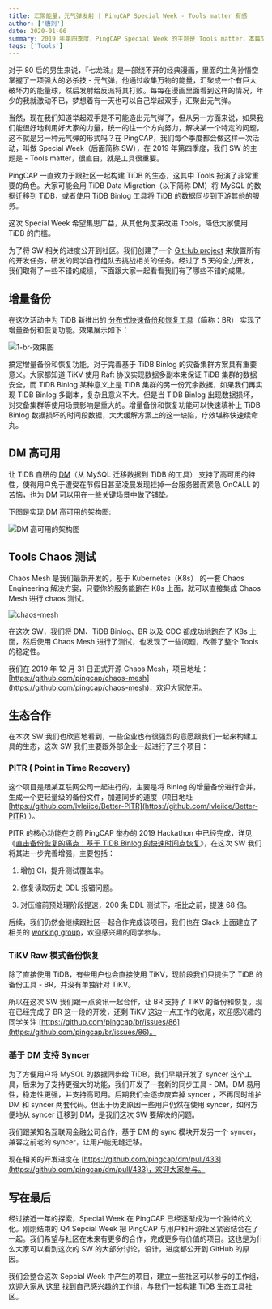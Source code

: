 ```yaml
---
title: 汇聚能量，元气弹发射 | PingCAP Special Week - Tools matter 有感
author: ['唐刘']
date: 2020-01-06
summary: 2019 年第四季度，PingCAP Special Week 的主题是 Tools matter，本篇文章将介绍本次 SW 都有哪些不错的成果。
tags: ['Tools']
---
```


对于 80 后的男生来说，『七龙珠』是一部绕不开的经典漫画，里面的主角孙悟空掌握了一项强大的必杀技 - 元气弹，他通过收集万物的能量，汇聚成一个有巨大破坏力的能量球，然后发射给反派将其打败。每每在漫画里面看到这样的情况，年少的我就激动不已，梦想着有一天也可以自己举起双手，汇聚出元气弹。

当然，现在我们知道举起双手是不可能造出元气弹了，但从另一方面来说，如果我们能很好地利用好大家的力量，统一的往一个方向努力，解决某一个特定的问题，这不就是另一种元气弹的形式吗？在 PingCAP，我们每个季度都会做这样一次活动，叫做 Special Week（后面简称 SW），在 2019 年第四季度，我们 SW 的主题是 - Tools matter，很直白，就是工具很重要。

PingCAP 一直致力于跟社区一起构建 TiDB 的生态，这其中 Tools 扮演了非常重要的角色。大家可能会用 TiDB Data Migration（以下简称  DM）将 MySQL 的数据迁移到 TiDB，或者使用 TiDB Binlog 工具将 TiDB 的数据同步到下游其他的服务。

这次 Special Week 希望集思广益，从其他角度来改进 Tools，降低大家使用 TiDB 的门槛。

为了将 SW 相关的进度公开到社区。我们创建了一个 [GitHub project](https://github.com/orgs/pingcap/projects/6) 来放置所有的开发任务，研发的同学自行组队去挑战相关的任务。经过了 5 天的全力开发，我们取得了一些不错的成绩，下面跟大家一起看看我们有了哪些不错的成果。

## 增量备份

在这次活动中为 TiDB 新推出的 [分布式快速备份和恢复工具](https://pingcap.com/docs-cn/dev/how-to/maintain/backup-and-restore/br/)（简称：BR） 实现了增量备份和恢复功能。效果展示如下：

![1-br-效果图](https://download.pingcap.com/images/blog/special-week-tools-matter/1.gif)

搞定增量备份和恢复功能，对于完善基于 TiDB Binlog 的灾备集群方案具有重要意义。大家都知道 TiKV 使用 Raft 协议实现数据多副本来保证 TiDB 集群的数据安全，而 TiDB Binlog 某种意义上是 TiDB 集群的另一份冗余数据，如果我们再实现 TiDB Binlog 多副本，复杂且意义不大。但是当 TiDB Binlog 出现数据损坏，对灾备集群等使用场景影响是重大的。增量备份和恢复功能可以快速填补上 TiDB Binlog 数据损坏的时间段数据，大大缓解方案上的这一缺陷，疗效堪称快速续命丸。

## DM 高可用

让 TiDB 自研的 [DM](https://github.com/pingcap/dm)（从 MySQL 迁移数据到 TiDB 的工具） 支持了高可用的特性，使得用户免于遭受在节假日甚至凌晨发现挂掉一台服务器而紧急 OnCALL 的苦恼，也为 DM 可以用在一些关键场景中做了铺垫。

下图是实现 DM 高可用的架构图:

![DM 高可用的架构图](https://download.pingcap.com/images/blog/special-week-tools-matter/2.png)

## Tools Chaos 测试

Chaos Mesh 是我们最新开发的，基于 Kubernetes（K8s） 的一套 Chaos Engineering 解决方案，只要你的服务能跑在 K8s 上面，就可以直接集成 Chaos Mesh 进行 chaos 测试。

![chaos-mesh](https://download.pingcap.com/images/blog/special-week-tools-matter/3.png)

在这次 SW，我们将 DM、TiDB Binlog、BR 以及 CDC 都成功地跑在了 K8s 上面，然后使用 Chaos Mesh 进行了测试，也发现了一些问题，改善了整个 Tools 的稳定性。

我们在 2019 年 12 月 31 日正式开源 Chaos Mesh，项目地址：[https://github.com/pingcap/chaos-mesh](https://github.com/pingcap/chaos-mesh)，欢迎大家使用。

## 生态合作

在本次 SW 我们也欣喜地看到，一些企业也有很强烈的意愿跟我们一起来构建工具的生态，这次 SW 我们主要跟外部企业一起进行了三个项目：

### PITR ( Point in Time Recovery)

这个项目是跟某互联网公司一起进行的，主要是将 Binlog 的增量备份进行合并，生成一个更轻量级的备份文件，加速同步的速度（项目地址 [https://github.com/lvleiice/Better-PITR](https://github.com/lvleiice/Better-PITR) ）。

PITR 的核心功能在之前 PingCAP 举办的 2019 Hackathon 中已经完成，详见《[直击备份恢复的痛点：基于 TiDB Binlog 的快速时间点恢复](https://pingcap.com/blog-cn/fast-pitr-based-on-binlog/)》，在这次 SW 我们将其进一步完善增强，主要包括：

1.  增加 CI，提升测试覆盖率。

2.  修复读取历史 DDL 报错问题。

3.  对压缩前预处理阶段提速，200 条 DDL 测试下，相比之前，提速 68 倍。

后续，我们仍然会继续跟社区一起合作完成该项目，我们也在 Slack 上面建立了相关的 [working group](https://tidbcommunity.slack.com/?redir=%2Farchives%2FCRH5594F8)，欢迎感兴趣的同学参与。

### TiKV Raw 模式备份恢复

除了直接使用 TiDB，有些用户也会直接使用 TiKV，现阶段我们只提供了 TiDB 的备份工具 - BR，并没有单独针对 TiKV。

所以在这次 SW 我们跟一点资讯一起合作，让 BR 支持了 TiKV 的备份和恢复。现在已经完成了 BR 这一段的开发，还剩 TiKV 这边一点工作的收尾，欢迎感兴趣的同学关注 [https://github.com/pingcap/br/issues/86](https://github.com/pingcap/br/issues/86)。

### 基于 DM 支持 Syncer

为了方便用户将 MySQL 的数据同步给 TiDB，我们早期开发了 syncer 这个工具，后来为了支持更强大的功能，我们开发了一套新的同步工具 - DM。DM 易用性，稳定性更强，并支持高可用。后期我们会逐步废弃掉 syncer ，不再同时维护 DM 和 syncer 两套代码。但出于历史原因一些用户仍然在使用 syncer，如何方便地从 syncer 迁移到 DM，是我们这次 SW 要解决的问题。

我们跟某知名互联网金融公司合作，基于 DM 的 sync 模块开发另一个 syncer，兼容之前老的 syncer，让用户能无缝迁移。

现在相关的开发进度在 [https://github.com/pingcap/dm/pull/433](https://github.com/pingcap/dm/pull/433)，欢迎大家参与。

## 写在最后

经过接近一年的探索，Special Week 在 PingCAP 已经逐渐成为一个独特的文化。刚刚结束的 Q4 Sepcial Week 把 PingCAP 与用户和开源社区紧密结合在了一起。我们希望与社区在未来有更多的合作，完成更多有价值的项目。这也是为什么大家可以看到这次的 SW 的大部分讨论，设计，进度都公开到 GitHub 的原因。

我们会整合这次 Sepcial Week 中产生的项目，建立一些社区可以参与的工作组，欢迎大家从 [这里](https://github.com/pingcap/community/tree/master/working-groups) 找到自己感兴趣的工作组，与我们一起构建 TiDB 生态工具社区。

